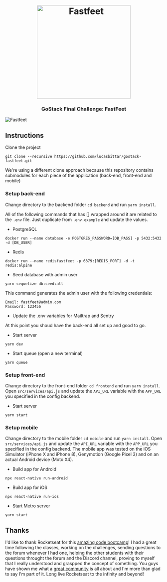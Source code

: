 <h1 align="center">
  <img alt="Fastfeet" title="Fastfeet" src="https://github.com/Rocketseat/bootcamp-gostack-desafio-02/raw/master/.github/logo.png" width="300px" />
</h1>

<h3 align="center">
  GoStack Final Challenge: FastFeet
</h3>

<img alt="Fastfeet" title="Fastfeet" src="https://i.ibb.co/RS1DMhH/mockup.gif" />

## Instructions

Clone the project
```
git clone --recursive https://github.com/lucasbittar/gostack-fastfeet.git
```
We're using a different clone approach because this repository contains submodules for each piece of the application (back-end, front-end and mobile)

### Setup back-end
Change directory to the backend folder `cd backend` and run `yarn install`.

All of the following commands that has [] wrapped around it are related to the `.env` file. Just duplicate from `.env.example` and update the values.

- PostgreSQL
```
docker run --name database -e POSTGRES_PASSWORD=[DB_PASS] -p 5432:5432 -d [DB_USER]
```

- Redis
```
docker run --name redisfastfeet -p 6379:[REDIS_PORT] -d -t redis:alpine
```

- Seed database with admin user
```
yarn sequelize db:seed:all
```
This command generates the admin user with the following credentials:
```
Email: fastfeet@admin.com
Password: 123456
```

- Update the .env variables for Mailtrap and Sentry

At this point you shoud have the back-end all set up and good to go.

- Start server
```
yarn dev
```

- Start queue (open a new terminal)
```
yarn queue
```

### Setup front-end
Change directory to the front-end folder `cd frontend` and run `yarn install`.
Open `src/services/api.js` and update the `API_URL` variable with the `APP_URL` you specified in the config backend.

- Start server
```
yarn start
```

### Setup mobile
Change directory to the mobile folder `cd mobile` and run `yarn install`.
Open `src/services/api.js` and update the `API_URL` variable with the `APP_URL` you specified in the config backend.
The mobile app was tested on the iOS Simulator (iPhone X and iPhone 8), Genymotion (Google Pixel 3) and on an actual Android device (Moto X4).

- Build app for Android
```
npx react-native run-android
```

- Build app for iOS
```
npx react-native run-ios
```

- Start Metro server
```
yarn start
```

## Thanks
I'd like to thank Rocketseat for this [amazing code bootcamp](https://rocketseat.com.br/gostack)! I had a great time following the classes, working on the challenges, sending questions to the forum whenever I had one, helping the other students with their questions throught the forum and the Discord channel, proving to myself that I really understood and graspped the concept of something. You guys have shown me what a [great community](https://rocketseat.com.br/comunidade) is all about and I'm more than glad to say I'm part of it. Long live Rocketseat to the infinity and beyond!
